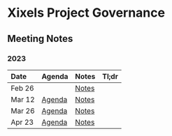 # Xixels Project Governance

## Meeting Notes

### 2023

| Date   | Agenda                                                                   | Notes                      | Tl;dr                        |
|:-------|:-------------------------------------------------------------------------|:---------------------------|------------------------------|
| Feb 26 |                                                                          |[Notes](notes/20230226.md)  |                              |
| Mar 12 |[Agenda](https://github.com/xixels-protocol/governance/discussions/1)     |[Notes](notes/20230312.md)  |                              |
| Mar 26 |[Agenda](https://github.com/xixels-protocol/governance/discussions/2)     |[Notes](notes/20230326.md)  |                              |
| Apr 23 |[Agenda](https://github.com/xixels-protocol/governance/discussions/3)     |[Notes](notes/20230423.md)  |                              |

